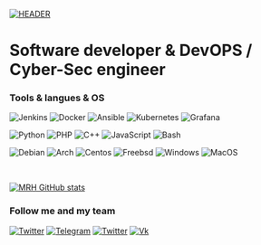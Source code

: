 [![HEADER](https://github.com/mrhealman/mrhealman/blob/main/assets/banner.jpg)](https://github.com/mrhealman/mrhealman/blob/main/assets/banner.jpg)

# Software developer & DevOPS / Cyber-Sec engineer


### Tools & langues & OS 
![Jenkins](https://img.shields.io/badge/-Jenkins-090909?style=for-the-badge&logo=jenkins&color=black)
![Docker](https://img.shields.io/badge/-Docker-090909?style=for-the-badge&logo=docker&color=black)
![Ansible](https://img.shields.io/badge/-Ansible-090909?style=for-the-badge&logo=Ansible&color=black)
![Kubernetes](https://img.shields.io/badge/-Kubernetes-090909?style=for-the-badge&logo=kubernetes&color=black)
![Grafana](https://img.shields.io/badge/-Grafana-090909?style=for-the-badge&logo=Grafana&color=black)

![Python](https://img.shields.io/badge/-Python-090909?style=for-the-badge&logo=Python&color=black)
![PHP](https://img.shields.io/badge/-PHP-090909?style=for-the-badge&logo=PHP&color=black)
![C++](https://img.shields.io/badge/-C++-090909?style=for-the-badge&logo=C%2b%2b&color=black)
![JavaScript](https://img.shields.io/badge/-JavaScript-090909?style=for-the-badge&logo=JavaScript&color=black)
![Bash](https://img.shields.io/badge/-Bash-090909?style=for-the-badge&logo=Bash&color=black)

![Debian](https://img.shields.io/badge/-Debian-090909?style=for-the-badge&logo=Debian&color=black)
![Arch](https://img.shields.io/badge/-Arch-090909?style=for-the-badge&logo=Archlinux&color=black)
![Centos](https://img.shields.io/badge/-Centos-090909?style=for-the-badge&logo=Centos&color=black)
![Freebsd](https://img.shields.io/badge/-Freebsd-090909?style=for-the-badge&logo=Freebsd&color=black)
![Windows](https://img.shields.io/badge/-Windows-090909?style=for-the-badge&logo=Windows&color=black)
![MacOS](https://img.shields.io/badge/-MacOS-090909?style=for-the-badge&logo=MacOS&color=black)

<br/>

[![MRH GitHub stats](https://github-readme-stats.vercel.app/api?username=mrhealman&hide=stars,prs&show_icons=true&theme=dark&hide_border=0&bg_color=000000&count_private=true)](https://github.com/anuraghazra/github-readme-stats)

### Follow me and my team
[![Twitter](https://img.shields.io/badge/-MRH_Games-090909?style=for-the-badge&logo=Twitter&color=black)](https://twitter.com/mrhgamedev)
[![Telegram](https://img.shields.io/badge/-FuckingDeveloper-090909?style=for-the-badge&logo=Telegram&color=black)](https://t.me/FuckingDeveloperk)
[![Twitter](https://img.shields.io/badge/-MRH-090909?style=for-the-badge&logo=Twitter&color=black)](https://twitter.com/mrh_of)
[![Vk](https://img.shields.io/badge/-MRH_Games-090909?style=for-the-badge&logo=VK&color=black)](https://vk.com/mrhgames)




